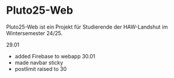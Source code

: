 # Pluto25-Web

Pluto25-Web ist ein Projekt für Studierende der HAW-Landshut im Wintersemester 24/25.

29.01 
- added Firebase to webapp
30.01 
- made navbar sticky 
- postlimit raised to 30


